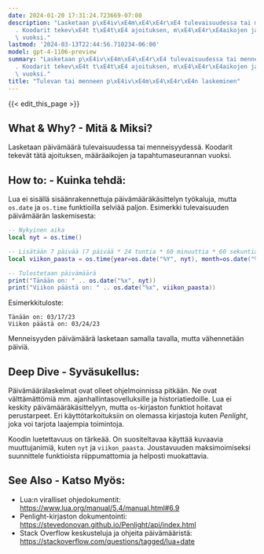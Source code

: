 ```yaml
---
date: 2024-01-20 17:31:24.723669-07:00
description: "Lasketaan p\xE4iv\xE4m\xE4\xE4r\xE4 tulevaisuudessa tai menneisyydess\xE4\
  . Koodarit tekev\xE4t t\xE4t\xE4 ajoituksen, m\xE4\xE4r\xE4aikojen ja tapahtumaseurannan\
  \ vuoksi."
lastmod: '2024-03-13T22:44:56.710234-06:00'
model: gpt-4-1106-preview
summary: "Lasketaan p\xE4iv\xE4m\xE4\xE4r\xE4 tulevaisuudessa tai menneisyydess\xE4\
  . Koodarit tekev\xE4t t\xE4t\xE4 ajoituksen, m\xE4\xE4r\xE4aikojen ja tapahtumaseurannan\
  \ vuoksi."
title: "Tulevan tai menneen p\xE4iv\xE4m\xE4\xE4r\xE4n laskeminen"
---
```


{{< edit_this_page >}}

## What & Why? - Mitä & Miksi?
Lasketaan päivämäärä tulevaisuudessa tai menneisyydessä. Koodarit tekevät tätä ajoituksen, määräaikojen ja tapahtumaseurannan vuoksi.

## How to: - Kuinka tehdä:
Lua ei sisällä sisäänrakennettuja päivämääräkäsittelyn työkaluja, mutta `os.date` ja `os.time` funktioilla selviää paljon. Esimerkki tulevaisuuden päivämäärän laskemisesta:

```Lua
-- Nykyinen aika
local nyt = os.time()

-- Lisätään 7 päivää (7 päivää * 24 tuntia * 60 minuuttia * 60 sekuntia)
local viikon_paasta = os.time{year=os.date("%Y", nyt), month=os.date("%m", nyt), day=os.date("%d", nyt) + 7}

-- Tulostetaan päivämäärä
print("Tänään on: " .. os.date("%x", nyt))
print("Viikon päästä on: " .. os.date("%x", viikon_paasta))
```

Esimerkkituloste:

```
Tänään on: 03/17/23
Viikon päästä on: 03/24/23
```

Menneisyyden päivämäärä lasketaan samalla tavalla, mutta vähennetään päiviä.

## Deep Dive - Syväsukellus:
Päivämäärälaskelmat ovat olleet ohjelmoinnissa pitkään. Ne ovat välttämättömiä mm. ajanhallintasovelluksille ja historiatiedoille. Lua ei keskity päivämääräkäsittelyyn, mutta `os`-kirjaston funktiot hoitavat perustarpeet. Eri käyttötarkoituksiin on olemassa kirjastoja kuten *Penlight*, joka voi tarjota laajempia toimintoja.

Koodin luetettavuus on tärkeää. On suositeltavaa käyttää kuvaavia muuttujanimiä, kuten `nyt` ja `viikon_paasta`. Joustavuuden maksimoimiseksi suunnittele funktioista riippumattomia ja helposti muokattavia.

## See Also - Katso Myös:
- Lua:n viralliset ohjedokumentit: https://www.lua.org/manual/5.4/manual.html#6.9
- Penlight-kirjaston dokumentointi: https://stevedonovan.github.io/Penlight/api/index.html
- Stack Overflow keskusteluja ja ohjeita päivämääristä: https://stackoverflow.com/questions/tagged/lua+date
